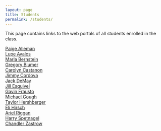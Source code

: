 ```yaml
---
layout: page
title: Students
permalink: /students/
---
```


This page contains links to the web portals of all students enrolled in the class. 

[Paige Alleman]()<br>
[Lupe Avalos](https://lupitasnoticias.wordpress.com/category/object/)<br>
[Marla Bernstein]()<br>
[Gregory Blumer]()<br>
[Carolyn Castanon](https://crashandburnweb.wordpress.com/)<br>
[Jimmy Cordova]()<br>
[Jack DeMay]()<br>
[Jill Esquivel]()<br>
[Gavin Frausto]()<br>
[Michael Gough]()<br>
[Taylor Hershberger]()<br>
[Eli Hirsch]()<br>
[Ariel Riggan](https://followtheworkwithariel.wordpress.com/object-atls-3519/)<br>
[Harry Spetnagel]()<br>
[Chandler Zastrow]()<br>